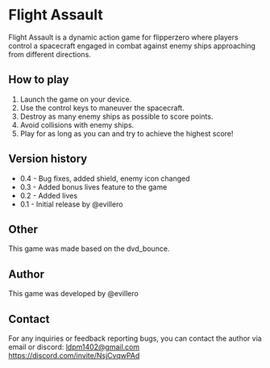# Flight Assault

Flight Assault is a dynamic action game for flipperzero where players control a spacecraft engaged in combat against enemy ships approaching from different directions.

## How to play

1. Launch the game on your device.
2. Use the control keys to maneuver the spacecraft.
3. Destroy as many enemy ships as possible to score points.
4. Avoid collisions with enemy ships.
5. Play for as long as you can and try to achieve the highest score!

## Version history
- 0.4 - Bug fixes, added shield, enemy icon changed
- 0.3 - Added bonus lives feature to the game
- 0.2 - Added lives
- 0.1 - Initial release by @evillero

## Other

This game was made based on the dvd_bounce.

## Author

This game was developed by @evillero

## Contact

For any inquiries or feedback reporting bugs, you can contact the author via email or discord: ldpm1402@gmail.com
https://discord.com/invite/NsjCvqwPAd
